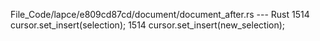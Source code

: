 File_Code/lapce/e809cd87cd/document/document_after.rs --- Rust
1514                     cursor.set_insert(selection);                                                                                                       1514                     cursor.set_insert(new_selection);


